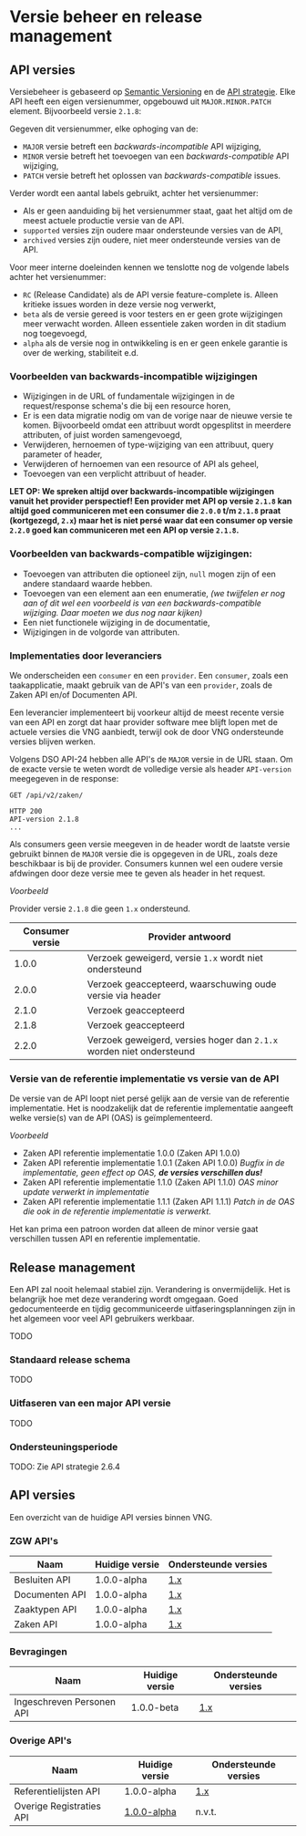 # Versie beheer en release management

## API versies

Versiebeheer is gebaseerd op [Semantic Versioning](https://semver.org) en de
[API strategie](https://aandeslagmetdeomgevingswet.nl/digitaal-stelsel/technisch-aansluiten/standaarden/api-uri-strategie/).
Elke  API heeft een eigen versienummer, opgebouwd uit `MAJOR.MINOR.PATCH` 
element. Bijvoorbeeld versie `2.1.8`:

Gegeven dit versienummer, elke ophoging van de:

* `MAJOR` versie betreft een *backwards-incompatible* API wijziging,
* `MINOR` versie betreft het toevoegen van een *backwards-compatible* API 
  wijziging,
* `PATCH` versie betreft het oplossen van *backwards-compatible* issues.

Verder wordt een aantal labels gebruikt, achter het versienummer:

* Als er geen aanduiding bij het versienummer staat, gaat het altijd om de
  meest actuele productie versie van de API.
* `supported` versies zijn oudere maar ondersteunde versies van de API,
* `archived` versies zijn oudere, niet meer ondersteunde versies van de API.

Voor meer interne doeleinden kennen we tenslotte nog de volgende labels achter
het versienummer:

* `RC` (Release Candidate) als de API versie feature-complete is. Alleen
  kritieke issues worden in deze versie nog verwerkt,
* `beta` als de versie gereed is voor testers en er geen grote wijzigingen meer
  verwacht worden. Alleen essentiele zaken worden in dit stadium nog 
  toegevoegd,
* `alpha` als de versie nog in ontwikkeling is en er geen enkele garantie is
  over de werking, stabiliteit e.d.

### Voorbeelden van backwards-incompatible wijzigingen

* Wijzigingen in de URL of fundamentale wijzigingen in de request/response
  schema's die bij een resource horen,
* Er is een data migratie nodig om van de vorige naar de nieuwe versie te komen.
  Bijvoorbeeld omdat een attribuut wordt opgesplitst in meerdere attributen, of
  juist worden samengevoegd,
* Verwijderen, hernoemen of type-wijziging van een attribuut, query parameter
  of header,
* Verwijderen of hernoemen van een resource of API als geheel,
* Toevoegen van een verplicht attribuut of header.

**LET OP: We spreken altijd over backwards-incompatible wijzigingen vanuit het 
provider perspectief! Een provider met API op versie `2.1.8` kan altijd goed
communiceren met een consumer die `2.0.0` t/m `2.1.8` praat (kortgezegd,
`2.x`) maar het is niet persé waar dat een consumer op versie `2.2.0` goed kan 
communiceren met een API op versie `2.1.8`.**

### Voorbeelden van backwards-compatible wijzigingen:

* Toevoegen van attributen die optioneel zijn, `null` mogen zijn of een andere
  standaard waarde hebben.
* Toevoegen van een element aan een enumeratie, 
_(we twijfelen er nog aan of dit wel een voorbeeld is  van een backwards-compatible wijziging. Daar moeten we dus nog naar kijken)_
* Een niet functionele wijziging in de documentatie,
* Wijzigingen in de volgorde van attributen.

### Implementaties door leveranciers

We onderscheiden een `consumer` en een `provider`. Een `consumer`, zoals een
taakapplicatie, maakt gebruik van de API's van een `provider`, zoals de Zaken
API en/of Documenten API.

Een leverancier implementeert bij voorkeur altijd de meest recente versie van
een API en zorgt dat haar provider software mee blijft lopen met de actuele 
versies die VNG aanbiedt, terwijl ook de door VNG ondersteunde versies blijven 
werken.

Volgens DSO API-24 hebben alle API's de `MAJOR` versie in de URL staan. Om de
exacte versie te weten wordt de volledige versie als header `API-version`
meegegeven in de response:

```
GET /api/v2/zaken/

HTTP 200
API-version 2.1.8
...
```

Als consumers geen versie meegeven in de header wordt de laatste versie 
gebruikt binnen de `MAJOR` versie die is opgegeven in de URL, zoals deze 
beschikbaar is bij de provider. Consumers kunnen wel een oudere versie afdwingen 
door deze versie mee te geven als header in het request.

*Voorbeeld*

Provider versie `2.1.8` die geen `1.x` ondersteund.

Consumer versie | Provider antwoord
--- | --- 
1.0.0 | Verzoek geweigerd, versie `1.x` wordt niet ondersteund
2.0.0 | Verzoek geaccepteerd, waarschuwing oude versie via header
2.1.0 | Verzoek geaccepteerd
2.1.8 | Verzoek geaccepteerd
2.2.0 | Verzoek geweigerd, versies hoger dan `2.1.x` worden niet ondersteund

### Versie van de referentie implementatie vs versie van de API

De versie van de API loopt niet persé gelijk aan de versie van de referentie 
implementatie. Het is noodzakelijk dat de referentie implementatie aangeeft welke versie(s)
van de API (OAS) is geïmplementeerd.

*Voorbeeld*

* Zaken API referentie implementatie 1.0.0 (Zaken API 1.0.0)
* Zaken API referentie implementatie 1.0.1 (Zaken API 1.0.0)
  _Bugfix in de implementatie, geen effect op OAS, **de versies verschillen dus!**_
* Zaken API referentie implementatie 1.1.0 (Zaken API 1.1.0)
  _OAS minor update verwerkt in implementatie_
* Zaken API referentie implementatie 1.1.1 (Zaken API 1.1.1)
  _Patch in de OAS die ook in de referentie implementatie is verwerkt._

Het kan prima een patroon worden dat alleen de minor versie gaat verschillen 
tussen API en referentie implementatie.


## Release management 

Een API zal nooit helemaal stabiel zijn. Verandering is onvermijdelijk. Het is 
belangrijk hoe met deze verandering wordt omgegaan. Goed gedocumenteerde en 
tijdig gecommuniceerde uitfaseringsplanningen zijn in het algemeen voor veel 
API gebruikers werkbaar.

TODO

### Standaard release schema

TODO

### Uitfaseren van een major API versie

TODO

### Ondersteuningsperiode

TODO: Zie API strategie 2.6.4

## API versies

Een overzicht van de huidige API versies binnen VNG.

### ZGW API's

Naam | Huidige versie | Ondersteunde versies
--- | --- | ---
Besluiten API | 1.0.0-alpha | [1.x][Besluiten-1.x]
Documenten API | 1.0.0-alpha | [1.x][Documenten-1.x]
Zaaktypen API | 1.0.0-alpha | [1.x][Zaaktypen-1.x]
Zaken API | 1.0.0-alpha | [1.x][Zaken-1.x]

[Besluiten-1.x]: https://ref.tst.vng.cloud/brc/api/v1/schema/
[Documenten-1.x]: https://ref.tst.vng.cloud/drc/api/v1/schema/
[Zaaktypen-1.x]: https://ref.tst.vng.cloud/ztc/api/v1/schema/
[Zaken-1.x]: https://ref.tst.vng.cloud/zrc/api/v1/schema/

### Bevragingen

Naam | Huidige versie | Ondersteunde versies
--- | --- | ---
Ingeschreven Personen API | 1.0.0-beta | [1.x][Ingeschreven Personen-1.x]

[Ingeschreven Personen-1.x]: https://rebilly.github.io/ReDoc/?url=https://raw.githubusercontent.com/VNG-Realisatie/Bevragingen-ingeschreven-personen/master/api-specificatie/Bevraging-Ingeschreven-Persoon/openapi.yaml

### Overige API's

Naam | Huidige versie | Ondersteunde versies
--- | --- | ---
Referentielijsten API | 1.0.0-alpha | [1.x][Referentielijsten-1.x]
Overige Registraties API | [1.0.0-alpha][Overige Registraties-1.x] | n.v.t.

[Referentielijsten-1.x]: https://ref.tst.vng.cloud/referentielijsten/api/v1/schema/
[Overige Registraties-1.x]: https://ref.tst.vng.cloud/orc/api/v1/schema/
